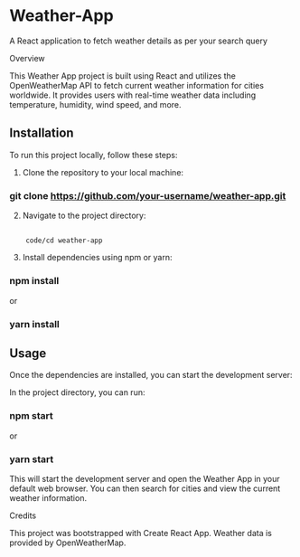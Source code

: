 # Weather-App
 A React application to fetch weather details as per your search query

Overview

This Weather App project is built using React and utilizes the OpenWeatherMap API to fetch current weather information for cities worldwide. It provides users with real-time weather data including temperature, humidity, wind speed, and more.

## Installation

To run this project locally, follow these steps:

1. Clone the repository to your local machine:
###  git clone https://github.com/your-username/weather-app.git

2. Navigate to the project directory:
##
        code/cd weather-app

3. Install dependencies using npm or yarn:
### npm install
or
### yarn install

## Usage

Once the dependencies are installed, you can start the development server:

In the project directory, you can run:

### npm start
or
### yarn start

This will start the development server and open the Weather App in your default web browser. You can then search for cities and view the current weather information.

Credits

This project was bootstrapped with Create React App.
Weather data is provided by OpenWeatherMap.
